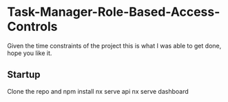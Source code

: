 # Task-Manager-Role-Based-Access-Controls

Given the time constraints of the project this is what I was able to get done, hope you like it.

## Startup

Clone the repo and npm install
nx serve api
nx serve dashboard
